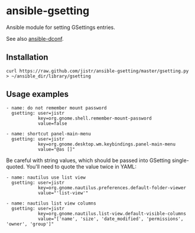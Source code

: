 ansible-gsetting
================

Ansible module for setting GSettings entries.

See also
[ansible-dconf](https://github.com/jistr/ansible-dconf).

Installation
------------

    curl https://raw.github.com/jistr/ansible-gsetting/master/gsetting.py > ~/ansible_dir/library/gsetting

Usage examples
--------------

    - name: do not remember mount password
      gsetting: user=jistr
                key=org.gnome.shell.remember-mount-password
                value=false

    - name: shortcut panel-main-menu
      gsetting: user=jistr
                key=org.gnome.desktop.wm.keybindings.panel-main-menu
                value="@as []"

Be careful with string values, which should be passed into GSetting
single-quoted. You'll need to quote the value twice in YAML:

    - name: nautilus use list view
      gsetting: user=jistr
                key=org.gnome.nautilus.preferences.default-folder-viewer
                value="'list-view'"

    - name: nautilus list view columns
      gsetting: user=jistr
                key=org.gnome.nautilus.list-view.default-visible-columns
                value="['name', 'size', 'date_modified', 'permissions', 'owner', 'group']"
